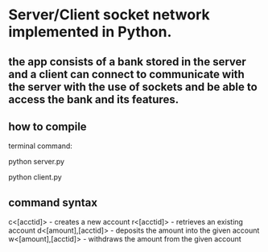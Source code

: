 # Server/Client socket network implemented in Python.

## the app consists of a bank stored in the server and a client can connect to communicate with the server with the use of sockets and be able to access the bank and its features.

## how to compile
terminal command:

python server.py

python client.py

## command syntax
c<[acctid]>  - creates a new account
r<[acctid]> - retrieves an existing account
d<[amount],[acctid]> - deposits the amount into the given account 
w<[amount],[acctid]> - withdraws the amount from the given account 

